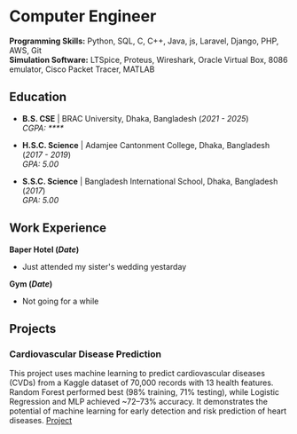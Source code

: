# Computer Engineer

**Programming Skills:** Python, SQL, C, C++, Java, js, Laravel, Django, PHP, AWS, Git  
**Simulation Software:** LTSpice, Proteus, Wireshark, Oracle Virtual Box, 8086 emulator, Cisco Packet Tracer, MATLAB

## Education

- **B.S. CSE** | BRAC University, Dhaka, Bangladesh (_2021 - 2025_)  
  _CGPA: ****_

- **H.S.C. Science** | Adamjee Cantonment College, Dhaka, Bangladesh (_2017 - 2019_)  
  _GPA: 5.00_

- **S.S.C. Science** | Bangladesh International School, Dhaka, Bangladesh (_2017_)  
  _GPA: 5.00_

## Work Experience
**Baper Hotel (_Date_)**
- Just attended my sister's wedding yestarday

**Gym (_Date_)**
- Not going for a while

## Projects
### Cardiovascular Disease Prediction
This project uses machine learning to predict cardiovascular diseases (CVDs) from a Kaggle dataset of 70,000 records with 13 health features. Random Forest performed best (98% training, 71% testing), while Logistic Regression and MLP achieved \~72–73% accuracy. It demonstrates the potential of machine learning for early detection and risk prediction of heart diseases.
[Project](https://github.com/fzn011/Cardiovascular_Disease_Prediction)
